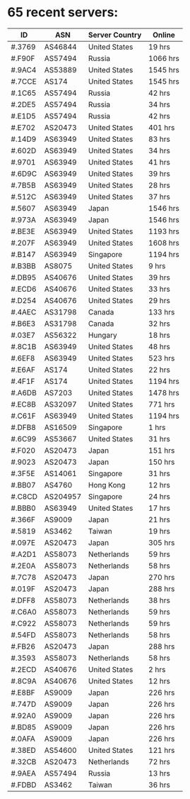 # 65 recent servers:

| ID | ASN | Server Country | Online |
| ------ | ------ | ------ | ------ |
| #.3769 | AS46844 | United States | 19 hrs |
| #.F90F | AS57494 | Russia | 1066 hrs |
| #.9AC4 | AS53889 | United States | 1545 hrs |
| #.7CCE | AS174 | United States | 1545 hrs |
| #.1C65 | AS57494 | Russia | 42 hrs |
| #.2DE5 | AS57494 | Russia | 34 hrs |
| #.E1D5 | AS57494 | Russia | 42 hrs |
| #.E702 | AS20473 | United States | 401 hrs |
| #.14D9 | AS63949 | United States | 83 hrs |
| #.602D | AS63949 | United States | 34 hrs |
| #.9701 | AS63949 | United States | 41 hrs |
| #.6D9C | AS63949 | United States | 39 hrs |
| #.7B5B | AS63949 | United States | 28 hrs |
| #.512C | AS63949 | United States | 37 hrs |
| #.5607 | AS63949 | Japan | 1546 hrs |
| #.973A | AS63949 | Japan | 1546 hrs |
| #.BE3E | AS63949 | United States | 1193 hrs |
| #.207F | AS63949 | United States | 1608 hrs |
| #.B147 | AS63949 | Singapore | 1194 hrs |
| #.B3BB | AS8075 | United States | 9 hrs |
| #.DB95 | AS40676 | United States | 39 hrs |
| #.ECD6 | AS40676 | United States | 33 hrs |
| #.D254 | AS40676 | United States | 29 hrs |
| #.4AEC | AS31798 | Canada | 133 hrs |
| #.B6E3 | AS31798 | Canada | 32 hrs |
| #.03E7 | AS56322 | Hungary | 18 hrs |
| #.8C1B | AS63949 | United States | 48 hrs |
| #.6EF8 | AS63949 | United States | 523 hrs |
| #.E6AF | AS174 | United States | 22 hrs |
| #.4F1F | AS174 | United States | 1194 hrs |
| #.A6DB | AS7203 | United States | 1478 hrs |
| #.EC8B | AS32097 | United States | 771 hrs |
| #.C61F | AS63949 | United States | 1194 hrs |
| #.DFB8 | AS16509 | Singapore | 1 hrs |
| #.6C99 | AS53667 | United States | 31 hrs |
| #.F020 | AS20473 | Japan | 151 hrs |
| #.9023 | AS20473 | Japan | 150 hrs |
| #.3F5E | AS14061 | Singapore | 31 hrs |
| #.BB07 | AS4760 | Hong Kong | 12 hrs |
| #.C8CD | AS204957 | Singapore | 24 hrs |
| #.BBB0 | AS63949 | United States | 17 hrs |
| #.366F | AS9009 | Japan | 21 hrs |
| #.5819 | AS3462 | Taiwan | 19 hrs |
| #.097E | AS20473 | Japan | 305 hrs |
| #.A2D1 | AS58073 | Netherlands | 59 hrs |
| #.2E0A | AS58073 | Netherlands | 58 hrs |
| #.7C78 | AS20473 | Japan | 270 hrs |
| #.019F | AS20473 | Japan | 288 hrs |
| #.DFF8 | AS58073 | Netherlands | 38 hrs |
| #.C6A0 | AS58073 | Netherlands | 59 hrs |
| #.C922 | AS58073 | Netherlands | 59 hrs |
| #.54FD | AS58073 | Netherlands | 58 hrs |
| #.FB26 | AS20473 | Japan | 288 hrs |
| #.3593 | AS58073 | Netherlands | 58 hrs |
| #.2ECD | AS40676 | United States | 2 hrs |
| #.8C9A | AS40676 | United States | 12 hrs |
| #.E8BF | AS9009 | Japan | 226 hrs |
| #.747D | AS9009 | Japan | 226 hrs |
| #.92A0 | AS9009 | Japan | 226 hrs |
| #.BD85 | AS9009 | Japan | 226 hrs |
| #.0AFA | AS9009 | Japan | 226 hrs |
| #.38ED | AS54600 | United States | 121 hrs |
| #.32CB | AS20473 | Netherlands | 72 hrs |
| #.9AEA | AS57494 | Russia | 13 hrs |
| #.FDBD | AS3462 | Taiwan | 36 hrs |

